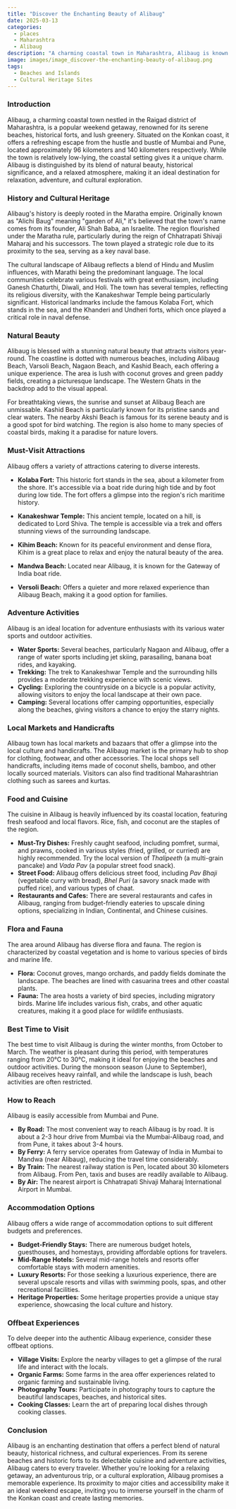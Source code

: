 ```yaml
---
title: "Discover the Enchanting Beauty of Alibaug"
date: 2025-03-13
categories:
  - places
  - Maharashtra
  - Alibaug
description: "A charming coastal town in Maharashtra, Alibaug is known for its serene beaches, vibrant culture, and boat rides. It offers a perfect blend of natural beauty and cultural heritage, making it a popular destination for tourists seeking relaxation and adventure."
image: images/image_discover-the-enchanting-beauty-of-alibaug.png
tags: 
  - Beaches and Islands
  - Cultural Heritage Sites
---
```



### **Introduction**

Alibaug, a charming coastal town nestled in the Raigad district of Maharashtra, is a popular weekend getaway, renowned for its serene beaches, historical forts, and lush greenery. Situated on the Konkan coast, it offers a refreshing escape from the hustle and bustle of Mumbai and Pune, located approximately 96 kilometers and 140 kilometers respectively. While the town is relatively low-lying, the coastal setting gives it a unique charm. Alibaug is distinguished by its blend of natural beauty, historical significance, and a relaxed atmosphere, making it an ideal destination for relaxation, adventure, and cultural exploration.

### **History and Cultural Heritage**

Alibaug's history is deeply rooted in the Maratha empire. Originally known as "Alichi Baug" meaning "garden of Ali," it's believed that the town's name comes from its founder, Ali Shah Baba, an Israelite. The region flourished under the Maratha rule, particularly during the reign of Chhatrapati Shivaji Maharaj and his successors. The town played a strategic role due to its proximity to the sea, serving as a key naval base.

The cultural landscape of Alibaug reflects a blend of Hindu and Muslim influences, with Marathi being the predominant language. The local communities celebrate various festivals with great enthusiasm, including Ganesh Chaturthi, Diwali, and Holi.  The town has several temples, reflecting its religious diversity, with the Kanakeshwar Temple being particularly significant. Historical landmarks include the famous Kolaba Fort, which stands in the sea, and the Khanderi and Undheri forts, which once played a critical role in naval defense.

### **Natural Beauty**

Alibaug is blessed with a stunning natural beauty that attracts visitors year-round. The coastline is dotted with numerous beaches, including Alibaug Beach, Varsoli Beach, Nagaon Beach, and Kashid Beach, each offering a unique experience.  The area is lush with coconut groves and green paddy fields, creating a picturesque landscape. The Western Ghats in the backdrop add to the visual appeal.

For breathtaking views, the sunrise and sunset at Alibaug Beach are unmissable. Kashid Beach is particularly known for its pristine sands and clear waters. The nearby Akshi Beach is famous for its serene beauty and is a good spot for bird watching. The region is also home to many species of coastal birds, making it a paradise for nature lovers.

### **Must-Visit Attractions**

Alibaug offers a variety of attractions catering to diverse interests.

*   **Kolaba Fort:** This historic fort stands in the sea, about a kilometer from the shore. It's accessible via a boat ride during high tide and by foot during low tide.  The fort offers a glimpse into the region's rich maritime history.

*   **Kanakeshwar Temple:** This ancient temple, located on a hill, is dedicated to Lord Shiva. The temple is accessible via a trek and offers stunning views of the surrounding landscape.

*   **Kihim Beach:** Known for its peaceful environment and dense flora, Kihim is a great place to relax and enjoy the natural beauty of the area.

*   **Mandwa Beach:** Located near Alibaug, it is known for the Gateway of India boat ride.

*   **Versoli Beach:** Offers a quieter and more relaxed experience than Alibaug Beach, making it a good option for families.

### **Adventure Activities**

Alibaug is an ideal location for adventure enthusiasts with its various water sports and outdoor activities.

*   **Water Sports:** Several beaches, particularly Nagaon and Alibaug, offer a range of water sports including jet skiing, parasailing, banana boat rides, and kayaking.
*   **Trekking:** The trek to Kanakeshwar Temple and the surrounding hills provides a moderate trekking experience with scenic views.
*   **Cycling:** Exploring the countryside on a bicycle is a popular activity, allowing visitors to enjoy the local landscape at their own pace.
*   **Camping:** Several locations offer camping opportunities, especially along the beaches, giving visitors a chance to enjoy the starry nights.

### **Local Markets and Handicrafts**

Alibaug town has local markets and bazaars that offer a glimpse into the local culture and handicrafts. The Alibaug market is the primary hub to shop for clothing, footwear, and other accessories.  The local shops sell handicrafts, including items made of coconut shells, bamboo, and other locally sourced materials. Visitors can also find traditional Maharashtrian clothing such as sarees and kurtas.

### **Food and Cuisine**

The cuisine in Alibaug is heavily influenced by its coastal location, featuring fresh seafood and local flavors. Rice, fish, and coconut are the staples of the region.

*   **Must-Try Dishes:** Freshly caught seafood, including pomfret, surmai, and prawns, cooked in various styles (fried, grilled, or curried) are highly recommended. Try the local version of *Thalipeeth* (a multi-grain pancake) and *Vada Pav* (a popular street food snack).
*   **Street Food:** Alibaug offers delicious street food, including *Pav Bhaji* (vegetable curry with bread), *Bhel Puri* (a savory snack made with puffed rice), and various types of chaat.
*   **Restaurants and Cafes:** There are several restaurants and cafes in Alibaug, ranging from budget-friendly eateries to upscale dining options, specializing in Indian, Continental, and Chinese cuisines.

### **Flora and Fauna**

The area around Alibaug has diverse flora and fauna. The region is characterized by coastal vegetation and is home to various species of birds and marine life.

*   **Flora:** Coconut groves, mango orchards, and paddy fields dominate the landscape. The beaches are lined with casuarina trees and other coastal plants.
*   **Fauna:** The area hosts a variety of bird species, including migratory birds. Marine life includes various fish, crabs, and other aquatic creatures, making it a good place for wildlife enthusiasts.

### **Best Time to Visit**

The best time to visit Alibaug is during the winter months, from October to March. The weather is pleasant during this period, with temperatures ranging from 20°C to 30°C, making it ideal for enjoying the beaches and outdoor activities.  During the monsoon season (June to September), Alibaug receives heavy rainfall, and while the landscape is lush, beach activities are often restricted.

### **How to Reach**

Alibaug is easily accessible from Mumbai and Pune.

*   **By Road:** The most convenient way to reach Alibaug is by road. It is about a 2-3 hour drive from Mumbai via the Mumbai-Alibaug road, and from Pune, it takes about 3-4 hours.
*   **By Ferry:** A ferry service operates from Gateway of India in Mumbai to Mandwa (near Alibaug), reducing the travel time considerably.
*   **By Train:** The nearest railway station is Pen, located about 30 kilometers from Alibaug. From Pen, taxis and buses are readily available to Alibaug.
*   **By Air:** The nearest airport is Chhatrapati Shivaji Maharaj International Airport in Mumbai.

### **Accommodation Options**

Alibaug offers a wide range of accommodation options to suit different budgets and preferences.

*   **Budget-Friendly Stays:** There are numerous budget hotels, guesthouses, and homestays, providing affordable options for travelers.
*   **Mid-Range Hotels:** Several mid-range hotels and resorts offer comfortable stays with modern amenities.
*   **Luxury Resorts:** For those seeking a luxurious experience, there are several upscale resorts and villas with swimming pools, spas, and other recreational facilities.
*   **Heritage Properties:** Some heritage properties provide a unique stay experience, showcasing the local culture and history. 

### **Offbeat Experiences**

To delve deeper into the authentic Alibaug experience, consider these offbeat options.

*   **Village Visits:** Explore the nearby villages to get a glimpse of the rural life and interact with the locals.
*   **Organic Farms:** Some farms in the area offer experiences related to organic farming and sustainable living.
*   **Photography Tours:** Participate in photography tours to capture the beautiful landscapes, beaches, and historical sites.
*   **Cooking Classes:** Learn the art of preparing local dishes through cooking classes.

### **Conclusion**

Alibaug is an enchanting destination that offers a perfect blend of natural beauty, historical richness, and cultural experiences. From its serene beaches and historic forts to its delectable cuisine and adventure activities, Alibaug caters to every traveler. Whether you're looking for a relaxing getaway, an adventurous trip, or a cultural exploration, Alibaug promises a memorable experience. Its proximity to major cities and accessibility make it an ideal weekend escape, inviting you to immerse yourself in the charm of the Konkan coast and create lasting memories.


